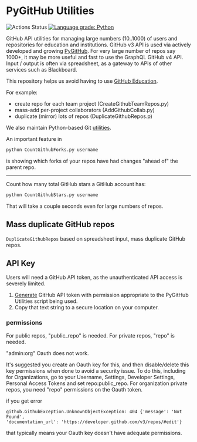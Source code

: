 # PyGitHub Utilities

![Actions Status](https://github.com/scivision/pygithub-utils/workflows/ci/badge.svg)
[![Language grade: Python](https://img.shields.io/lgtm/grade/python/g/scivision/pygithub-utils.svg?logo=lgtm&logoWidth=18)](https://lgtm.com/projects/g/scivision/pygithub-utils/context:python)

GitHub API utilities for managing large numbers (10..1000) of users and repositories for education and institutions.
GitHub v3 API is used via actively developed and growing
[PyGitHub](https://pypi.org/project/PyGithub/).
For very large number of repos say 1000+, it may be more useful and fast to use the GraphQL GitHub v4 API.
Input / output is often via spreadsheet, as a gateway to APIs of other services such as Blackboard.

This repository helps us avoid having to use
[GitHub Education](https://education.github.com/).

For example:

* create repo for each team project (CreateGithubTeamRepos.py)
* mass-add per-project collaborators (AddGithubCollab.py)
* duplicate (mirror) lots of repos (DuplicateGithubRepos.p)

We also maintain Python-based Git
[utilities](https://github.com/scivision/gitutils).

An important feature in

```sh
python CountGithubForks.py username
```
is showing which forks of your repos have had changes "ahead of" the parent repo.

---

Count how many total GitHub stars a GitHub account has:

```sh
python CountGithubStars.py username
```

That will take a couple seconds even for large numbers of repos.


## Mass duplicate GitHub repos

`DuplicateGithubRepos`
based on spreadsheet input, mass duplicate GitHub repos.

## API Key

Users will need a GitHub API token, as the unauthenticated API access is severely limited.

1. [Generate](https://github.com/settings/tokens) GitHub API token with permission appropriate to the PyGitHub Utilities script being used.
2. Copy that text string to a secure location on your computer.

### permissions

For public repos, "public_repo" is needed.
For private repos, "repo" is needed.

"admin:org" Oauth does not work.

It's suggested you create an Oauth key for this, and then disable/delete this key permissions when done
to avoid a security issue.
To do this, including for Organizations, go to your
Username, Settings, Developer Settings, Personal Access Tokens and set repo:public_repo.
For organization private repos, you need "repo" permissions on the Oauth token.

if you get error

```
github.GithubException.UnknownObjectException: 404 {'message': 'Not Found',
'documentation_url': 'https://developer.github.com/v3/repos/#edit'}
```

that typically means your Oauth key doesn't have adequate permissions.
